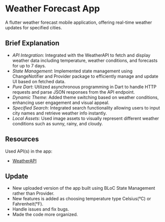 # Weather Forecast App

A flutter weather forecast mobile application, offering real-time weather updates for specified cities.

## Brief Explanation

- *API Integration*: Integrated with the WeatherAPI to fetch and display weather data including temperature, weather conditions, and forecasts for up to 7 days.
- *State Management*: Implemented state management using ChangeNotifier and Provider package to efficiently manage and update UI based on fetched data.
- *Pure Dart*: Utilized asynchronous programming in Dart to handle HTTP requests and parse JSON responses from the API endpoint.
- *Dynamic Theme*: Added theme switching based on weather conditions, enhancing user engagement and visual appeal.
- *Specified Search*: Integrated search functionality allowing users to input city names and retrieve weather info instantly.
- *Local Assets*: Used image assets to visually represent different weather conditions such as sunny, rainy, and cloudy.

## Resources

Used API(s) in the app:
- [WeatherAPI](https://www.weatherapi.com/)

## Update
- New uploaded version of the app built using BLoC State Management rather than Provider.
- New features is added as choosing temperature type Celsius(°C) or Fahrenheit(°F).
- Handle issues and fix bugs.
- Made the code more organized.
